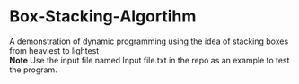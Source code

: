 # Box-Stacking-Algortihm
A demonstration of dynamic programming using the idea of stacking boxes from heaviest to lightest <br />
**Note** Use the input file named Input file.txt in the repo as an example to test the program.
